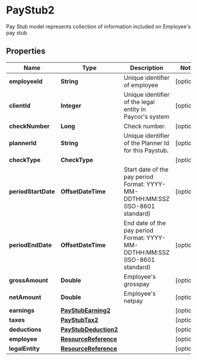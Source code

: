 

# PayStub2

Pay Stub model represents collection of information included on Employee's pay stub

## Properties

| Name | Type | Description | Notes |
|------------ | ------------- | ------------- | -------------|
|**employeeId** | **String** | Unique identifier of employee |  [optional] |
|**clientId** | **Integer** | Unique identifier of the legal entity in Paycor&#39;s system |  [optional] |
|**checkNumber** | **Long** | Check number. |  [optional] |
|**plannerId** | **String** | Unique identifier of the Planner Id for this Paystub. |  [optional] |
|**checkType** | **CheckType** |  |  [optional] |
|**periodStartDate** | **OffsetDateTime** | Start date of the pay period Format: YYYY-MM-DDTHH:MM:SSZ  (ISO-8601 standard)               |  [optional] |
|**periodEndDate** | **OffsetDateTime** | End date of the pay period Format: YYYY-MM-DDTHH:MM:SSZ  (ISO-8601 standard)               |  [optional] |
|**grossAmount** | **Double** | Employee&#39;s grosspay |  [optional] |
|**netAmount** | **Double** | Employee&#39;s netpay |  [optional] |
|**earnings** | [**PayStubEarning2**](PayStubEarning2.md) |  |  [optional] |
|**taxes** | [**PayStubTax2**](PayStubTax2.md) |  |  [optional] |
|**deductions** | [**PayStubDeduction2**](PayStubDeduction2.md) |  |  [optional] |
|**employee** | [**ResourceReference**](ResourceReference.md) |  |  [optional] |
|**legalEntity** | [**ResourceReference**](ResourceReference.md) |  |  [optional] |



